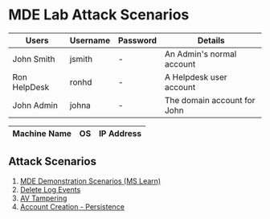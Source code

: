 # MDE Lab Attack Scenarios

| Users | Username | Password | Details |
| ----- | -------- | -------- | ------- |
| John Smith | jsmith | - | An Admin's normal account |
| Ron HelpDesk | ronhd | - | A Helpdesk user account |
| John Admin | johna | - | The domain account for John |

| Machine Name | OS | IP Address |
| ------------ | -- | ---------- |

## Attack Scenarios

1. [MDE Demonstration Scenarios (MS Learn)](https://learn.microsoft.com/en-us/defender-endpoint/defender-endpoint-demonstrations)
1. [Delete Log Events](attacks/EventLog.md)
1. [AV Tampering](attacks/AvTampering.md)
1. [Account Creation - Persistence](attacks/AccountPersistence.md)